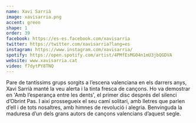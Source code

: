 ```yaml
---
name: Xavi Sarrià
image: xavisarria.png
accent: green
shape: 1
order: 39
facebook: https://es-es.facebook.com/xavisarria
twitter: https://twitter.com/xavisarria?lang=es
instagram: https://www.instagram.com/xavisarria/
spotify: https://open.spotify.com/artist/4PMfEsMG04n1mU3jbQGDVA
website: www.xavisarria.cat
video: f7dytPY8TNQ
---
```


Pare de tantíssims grups sorgits a l’escena valenciana en els darrers anys, Xavi Sarrià manté la veu alerta i la tinta fresca de cançons. Ho va demostrar en 'Amb l’esperança entre les dents', el primer disc després del silenci d’Obrint Pas. I així prossegueix el seu camí solitari, amb lletres que parlen d’ell i de tots nosaltres, amb himnes de revolució i alegria. Benvinguda la maduresa d’un dels grans autors de cançons valencians d’aquest segle.
